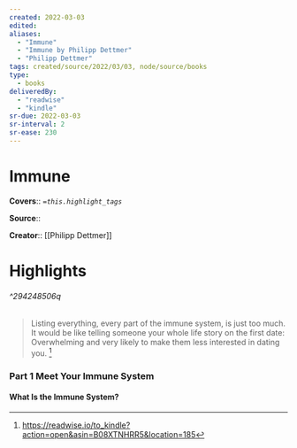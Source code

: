 ```yaml
---
created: 2022-03-03
edited:
aliases:
  - "Immune"
  - "Immune by Philipp Dettmer"
  - "Philipp Dettmer"
tags: created/source/2022/03/03, node/source/books
type: 
  - books
deliveredBy: 
  - "readwise"
  - "kindle"
sr-due: 2022-03-03
sr-interval: 2
sr-ease: 230
---
```

# Immune

**Covers**:: 
*`=this.highlight_tags`*

**Source**:: 

**Creator**:: [[Philipp Dettmer]]

# Highlights



###### ^294248506q

> Listing everything, every part of the immune system, is just too much. It would be like telling someone your whole life story on the first date: Overwhelming and very likely to make them less interested in dating you. 
  [^294248506]

[^294248506]: https://readwise.io/to_kindle?action=open&asin=B08XTNHRR5&location=185

### Part 1 Meet Your Immune System
#### What Is the Immune System?
